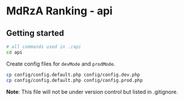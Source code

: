 # MdRzA Ranking - api

## Getting started

```bash
# all commands used in ./api
cd api
```

Create config files for `devMode` and `prodMode`.

```bash
cp config/config.default.php config/config.dev.php
cp config/config.default.php config/config.prod.php
```

**Note**: This file will not be under version control but listed in .gitignore.
